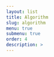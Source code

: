 ```yaml
---
layout: list
title: Algorithm
slug: algorithm
menu: true
submenu: true
order: 4
description: >
---
```

